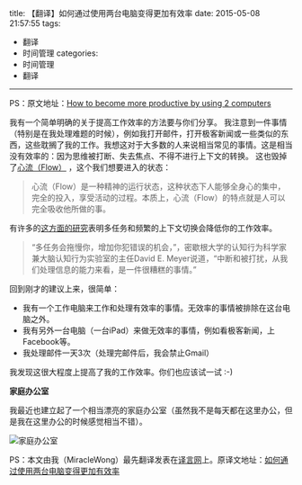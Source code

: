 title: 【翻译】如何通过使用两台电脑变得更加有效率
date: 2015-05-08 21:57:55
tags:
- 翻译
- 时间管理
categories: 
- 时间管理
- 翻译
---

PS：原文地址：[How to become more productive by using 2 computers](http://amix.dk/blog/post/19722)

我有一个简单明确的关于提高工作效率的方法要与你们分享。
我注意到一件事情（特别是在我处理难题的时候），例如我打开邮件，打开极客新闻或一些类似的东西，这些耽搁了我的工作。我想这对于大多数的人来说相当常见的事情。这是相当没有效率的：因为思维被打断、失去焦点、不得不进行上下文的转换。
这也毁掉了[心流（Flow）](http://en.wikipedia.org/wiki/Flow_psychology) ，这个我们想要进入的状态：

>心流（Flow）是一种精神的运行状态，这种状态下人能够全身心的集中，完全的投入，享受活动的过程。本质上，心流（Flow）的特点就是人可以完全吸收他所做的事。

有许多的[这方面的研究](http://www.facultyfocus.com/articles/teaching-professor-blog/multitasking-confronting-students-with-the-facts/)表明多任务和频繁的上下文切换会降低你的工作效率。

>“多任务会拖慢你，增加你犯错误的机会，”，密歇根大学的认知行为科学家兼大脑认知行为实验室的主任David E. Meyer说道，“中断和被打扰，从我们处理信息的能力来看，是一件很糟糕的事情。”

回到刚才的建议上来，很简单：

* 我有一个工作电脑来工作和处理有效率的事情。无效率的事情被排除在这台电脑之外。
* 我有另外一台电脑（一台iPad）来做无效率的事情，例如看极客新闻，上Facebook等。
* 我处理邮件一天3次（处理完邮件后，我会禁止Gmail）

我发现这很大程度上提高了我的工作效率。你们也应该试一试 :-)

**家庭办公室**

我最近也建立起了一个相当漂亮的家庭办公室（虽然我不是每天都在这里办公，但是我在这里办公的时候感觉相当不错）。

![家庭办公室](http://static.yeeyan.org/upload/image/2014/05/04/13992156300.jpg)


PS：本文由我（MiracleWong）最先翻译发表在[译言网](http://www.yeeyan.org/)上。原译文地址：[如何通过使用两台电脑变得更加有效率](http://article.yeeyan.org/view/405226/407179)